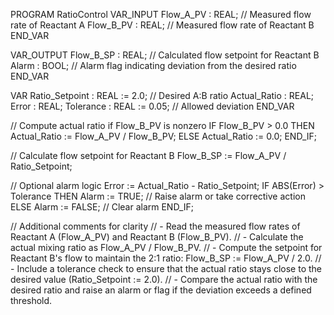 PROGRAM RatioControl
VAR_INPUT
    Flow_A_PV : REAL; // Measured flow rate of Reactant A
    Flow_B_PV : REAL; // Measured flow rate of Reactant B
END_VAR

VAR_OUTPUT
    Flow_B_SP : REAL; // Calculated flow setpoint for Reactant B
    Alarm : BOOL;     // Alarm flag indicating deviation from the desired ratio
END_VAR

VAR
    Ratio_Setpoint : REAL := 2.0; // Desired A:B ratio
    Actual_Ratio : REAL;
    Error : REAL;
    Tolerance : REAL := 0.05;     // Allowed deviation
END_VAR

// Compute actual ratio if Flow_B_PV is nonzero
IF Flow_B_PV > 0.0 THEN
    Actual_Ratio := Flow_A_PV / Flow_B_PV;
ELSE
    Actual_Ratio := 0.0;
END_IF;

// Calculate flow setpoint for Reactant B
Flow_B_SP := Flow_A_PV / Ratio_Setpoint;

// Optional alarm logic
Error := Actual_Ratio - Ratio_Setpoint;
IF ABS(Error) > Tolerance THEN
    Alarm := TRUE; // Raise alarm or take corrective action
ELSE
    Alarm := FALSE; // Clear alarm
END_IF;

// Additional comments for clarity
// - Read the measured flow rates of Reactant A (Flow_A_PV) and Reactant B (Flow_B_PV).
// - Calculate the actual mixing ratio as Flow_A_PV / Flow_B_PV.
// - Compute the setpoint for Reactant B's flow to maintain the 2:1 ratio: Flow_B_SP := Flow_A_PV / 2.0.
// - Include a tolerance check to ensure that the actual ratio stays close to the desired value (Ratio_Setpoint := 2.0).
// - Compare the actual ratio with the desired ratio and raise an alarm or flag if the deviation exceeds a defined threshold.



